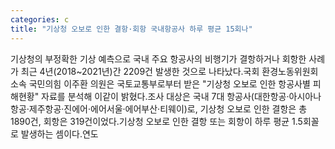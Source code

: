 ```yaml
---
categories: c
title: "기상청 오보로 인한 결항·회항 국내항공사 하루 평균 15회나"
---
```

기상청의 부정확한 기상 예측으로 국내 주요 항공사의 비행기가 결항하거나 회항한 사례가 최근 4년(2018~2021년)간 2209건 발생한 것으로 나타났다.국회 환경노동위원회 소속 국민의힘 이주환 의원은 국토교통부로부터 받은 "기상청 오보로 인한 항공사별 피해현황" 자료를 분석해 이같이 밝혔다.조사 대상은 국내 7대 항공사(대한항공·아시아나항공·제주항공·진에어·에어서울·에어부산·티웨이)로, 기상청 오보로 인한 결항은 총 1890건, 회항은 319건이었다.기상청 오보로 인한 결항 또는 회항이 하루 평균 1.5회꼴로 발생하는 셈이다.연도